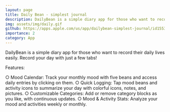 ```yaml
---
layout: page
title: Daily Bean - simplest journal 
description: DailyBean is a simple diary app for those who want to record their daily lives easily. Record your day with just a few tabs!
img: assets/img/daily.gif
github: https://apps.apple.com/us/app/dailybean-simplest-journal/id1553223828
importance: 2
category: App
---
```


DailyBean is a simple diary app for those who want to record their daily lives easily. Record your day with just a few tabs!

Features:

○ Mood Calendar: Track your monthly mood with five beans and access daily entries by clicking on them.
○ Quick Logging: Tap mood beans and activity icons to summarize your day with colorful icons, notes, and pictures.
○ Customizable Categories: Add or remove category blocks as you like, with continuous updates.
○ Mood & Activity Stats: Analyze your mood and activities weekly or monthly.
